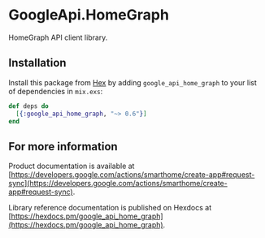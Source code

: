 # GoogleApi.HomeGraph

HomeGraph API client library.



## Installation

Install this package from [Hex](https://hex.pm) by adding
`google_api_home_graph` to your list of dependencies in `mix.exs`:

```elixir
def deps do
  [{:google_api_home_graph, "~> 0.6"}]
end
```

## For more information

Product documentation is available at [https://developers.google.com/actions/smarthome/create-app#request-sync](https://developers.google.com/actions/smarthome/create-app#request-sync).

Library reference documentation is published on Hexdocs at
[https://hexdocs.pm/google_api_home_graph](https://hexdocs.pm/google_api_home_graph).
